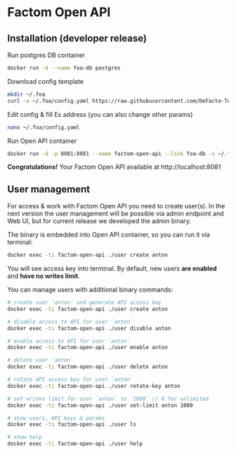 # Factom Open API

## Installation (developer release)

Run postgres DB container
```bash
docker run -d --name foa-db postgres
```

Download config template
```bash
mkdir ~/.foa
curl -o ~/.foa/config.yaml https://raw.githubusercontent.com/DeFacto-Team/Factom-Open-API/master/config.yaml.EXAMPLE
```

Edit config & fill Es address (you can also change other params)
```bash
nano ~/.foa/config.yaml
```

Run Open API container
```bash
docker run -d -p 8081:8081 --name factom-open-api --link foa-db -v ~/.foa:/root/.foa defactoteam/factom-open-api:1.0.0-rc1
```

**Congratulations!**
Your Factom Open API available at http://localhost:8081

## User management

For access & work with Factom Open API you need to create user(s).
In the next version the user management will be possible via admin endpoint and Web UI, but for current release we developed the admin binary.

The binary is embedded into Open API container, so you can run it via terminal:
```bash
docker exec -ti factom-open-api ./user create anton
```
You will see access key into terminal.
By default, new users **are enabled** and **have no writes limit**.

You can manage users with additional binary commands:
```bash
# create user `anton` and generate API access key
docker exec -ti factom-open-api ./user create anton

# disable access to API for user `anton`
docker exec -ti factom-open-api ./user disable anton

# enable access to API for user `anton`
docker exec -ti factom-open-api ./user enable anton

# delete user `anton`
docker exec -ti factom-open-api ./user delete anton

# rotate API access key for user `anton`
docker exec -ti factom-open-api ./user rotate-key anton

# set writes limit for user `anton` to `1000` // 0 for unlimited
docker exec -ti factom-open-api ./user set-limit anton 1000

# show users, API keys & params
docker exec -ti factom-open-api ./user ls

# show help
docker exec -ti factom-open-api ./user help
```
